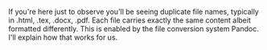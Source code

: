 If you're here just to observe you'll be seeing duplicate file names, typically in .html, .tex, .docx, .pdf. Each file carries exactly the same content albeit formatted differently. This is enabled by the file conversion system Pandoc. I'll explain how that works for us.

<!-- talk Pandoc here' -->